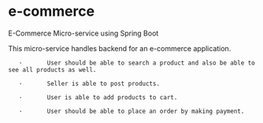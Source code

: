 # e-commerce
E-Commerce Micro-service using Spring Boot


This micro-service handles backend for an e-commerce application.

       ·       User should be able to search a product and also be able to see all products as well.

       ·       Seller is able to post products. 

       ·       User is able to add products to cart. 

       ·       User should be able to place an order by making payment. 

 
